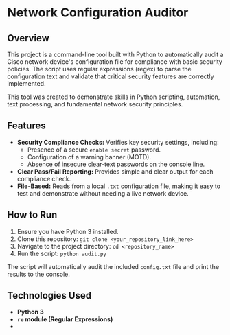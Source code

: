# Network Configuration Auditor

## Overview

This project is a command-line tool built with Python to automatically audit a Cisco network device's configuration file for compliance with basic security policies. The script uses regular expressions (regex) to parse the configuration text and validate that critical security features are correctly implemented.

This tool was created to demonstrate skills in Python scripting, automation, text processing, and fundamental network security principles.

## Features

- **Security Compliance Checks:** Verifies key security settings, including:
  - Presence of a secure `enable secret` password.
  - Configuration of a warning banner (MOTD).
  - Absence of insecure clear-text passwords on the console line.
- **Clear Pass/Fail Reporting:** Provides simple and clear output for each compliance check.
- **File-Based:** Reads from a local `.txt` configuration file, making it easy to test and demonstrate without needing a live network device.

## How to Run

1.  Ensure you have Python 3 installed.
2.  Clone this repository: `git clone <your_repository_link_here>`
3.  Navigate to the project directory: `cd <repository_name>`
4.  Run the script: `python audit.py`

The script will automatically audit the included `config.txt` file and print the results to the console.

## Technologies Used

- **Python 3**
- **`re` module (Regular Expressions)**
-
